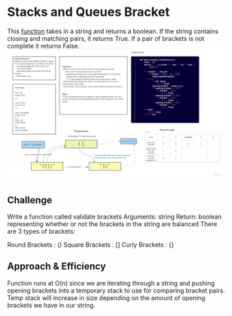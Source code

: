# Stacks and Queues Bracket

This [function](https://github.com/mramirez92/data-structures-and-algorithms/blob/main/python/code_challenges/stack_queue_brackets.py) takes in a string and returns a boolean. If the string contains closing and matching pairs, it returns True. If a pair of brackets is not complete it returns False.
![](brackets.jpg)

## Challenge
Write a function called validate brackets
Arguments: string
Return: boolean
representing whether or not the brackets in the string are balanced
There are 3 types of brackets:

Round Brackets : ()
Square Brackets : []
Curly Brackets : {}


## Approach & Efficiency
Function runs at O(n) since we are iterating through a string and pushing opening brackets into a temporary stack to use for comparing bracket pairs. Temp stack will increase in size depending on the amount of opening brackets we have in our string.
